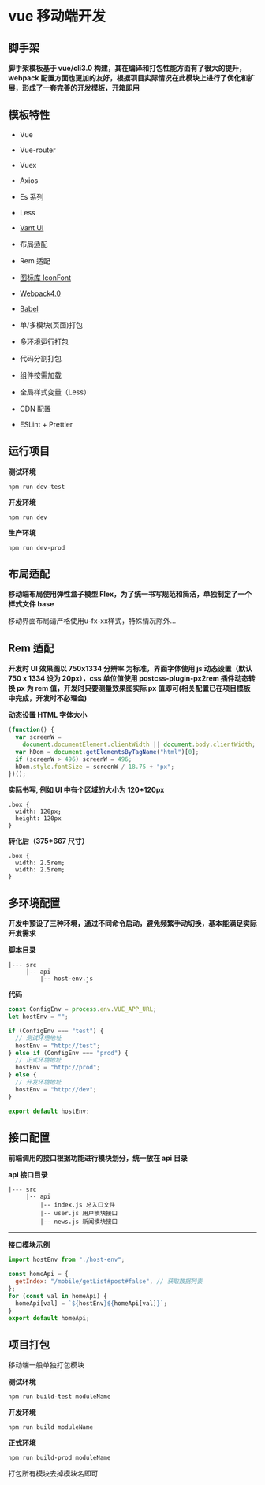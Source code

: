 # vue 移动端开发

## 脚手架

**脚手架模板基于 vue/cli3.0 构建，其在编译和打包性能方面有了很大的提升，webpack 配置方面也更加的友好，根据项目实际情况在此模块上进行了优化和扩展，形成了一套完善的开发模板，开箱即用**

## 模板特性

- Vue

- Vue-router

- Vuex

- Axios

- Es 系列

- Less

- [Vant UI](https://youzan.github.io/vant/#/) <i class="fa fa-link"></i>

- 布局适配

- Rem 适配

- [图标库 IconFont](https://www.iconfont.cn/) <i class="fa fa-link"></i>

- [Webpack4.0](https://www.webpackjs.com/) <i class="fa fa-link"></i>

- [Babel](https://www.babeljs.cn/) <i class="fa fa-link"></i>

- 单/多模块(页面)打包

- 多环境运行打包

- 代码分割打包

- 组件按需加载

- 全局样式变量（Less）

- CDN 配置

- ESLint + Prettier

## 运行项目

**测试环境**

```
npm run dev-test
```

**开发环境**

```
npm run dev
```

**生产环境**

```
npm run dev-prod
```

## 布局适配

**移动端布局使用弹性盒子模型 Flex，为了统一书写规范和简洁，单独制定了一个样式文件 base**

<p class="tip-danger">
  移动界面布局请严格使用u-fx-xx样式，特殊情况除外...
</p>

## Rem 适配

**开发时 UI 效果图以 750x1334 分辨率 为标准，界面字体使用 js 动态设置（默认 750 x 1334 设为 20px），css 单位值使用 postcss-plugin-px2rem 插件动态转换 px 为 rem 值，开发时只要测量效果图实际 px 值即可(相关配置已在项目模板中完成，开发时不必理会)**

**动态设置 HTML 字体大小**

```js
(function() {
  var screenW =
    document.documentElement.clientWidth || document.body.clientWidth;
  var hDom = document.getElementsByTagName("html")[0];
  if (screenW > 496) screenW = 496;
  hDom.style.fontSize = screenW / 18.75 + "px";
})();
```

**实际书写, 例如 UI 中有个区域的大小为 120\*120px**

```
.box {
  width: 120px;
  height: 120px
}
```

**转化后（375\*667 尺寸）**

```
.box {
  width: 2.5rem;
  width: 2.5rem;
}
```

## 多环境配置

**开发中预设了三种环境，通过不同命令启动，避免频繁手动切换，基本能满足实际开发需求**

**脚本目录**

```
|--- src
     |-- api
         |-- host-env.js
```

**代码**

```js
const ConfigEnv = process.env.VUE_APP_URL;
let hostEnv = "";

if (ConfigEnv === "test") {
  // 测试环境地址
  hostEnv = "http://test";
} else if (ConfigEnv === "prod") {
  // 正式环境地址
  hostEnv = "http://prod";
} else {
  // 开发环境地址
  hostEnv = "http://dev";
}

export default hostEnv;
```

## 接口配置

**前端调用的接口根据功能进行模块划分，统一放在 api 目录**

**api 接口目录**

```
|--- src
     |-- api
         |-- index.js 总入口文件
         |-- user.js 用户模块接口
         |-- news.js 新闻模块接口
```

---

**接口模块示例**

```js
import hostEnv from "./host-env";

const homeApi = {
  getIndex: "/mobile/getList#post#false", // 获取数据列表
};
for (const val in homeApi) {
  homeApi[val] = `${hostEnv}${homeApi[val]}`;
}
export default homeApi;
```

## 项目打包

<p class="tip-info">
  移动端一般单独打包模块
</p>

**测试环境**

```
npm run build-test moduleName
```

**开发环境**

```
npm run build moduleName
```

**正式环境**

```
npm run build-prod moduleName
```

<p class="tip-warn">
  打包所有模块去掉模块名即可
</p>
